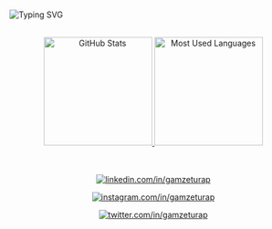 #
![Typing SVG](https://readme-typing-svg.herokuapp.com/?color=3da37a&size=35&center=true&vCenter=true&width=1000&lines=Hi+there,+I'm+Gamze;I'm+a+Full+Stack+Developer;Be+Welcome!+ツ+👋) 


<!--
- 🔭 I’m currently working on ...
- 🌱 I’m currently learning ...
- 👯 I’m looking to collaborate on ...
- 🤔 I’m looking for help with ...
- 💬 Ask me about ...
- 📫 How to reach me: ...
- 😄 Pronouns: ...
- ⚡ Fun fact: ...

[![Top Langs](https://github-readme-stats.vercel.app/api/top-langs/?username=GamzeTurap&layout=compact)](https://github.com/GamzeTurap/github-readme-stats)

![Github stats 2](https://github-readme-stats.vercel.app/api?username=GamzeTurap&show_icons=true&theme=radical)

[![Instagram Badge](https://img.shields.io/badge/-Instagram-C13584?style=flat-quare&labelColor=C13584&logo=instagram&logoColor=white&link=link)](https://www.instagram.com/bardakikedi/?next=%2F) 
[![Twitter Badge](https://img.shields.io/badge/-Twitter-C13584?style=flat-quare&labelColor=C13584&logo=instagram&logoColor=white&link=link)](https://twitter.com/bardakikedi)
[![linkedin Badge](https://img.shields.io/badge/-Linkedin-C13584?style=flat-quare&labelColor=C13584&logo=instagram&logoColor=white&link=link)](https://www.linkedin.com/in/gamze-turap-b62383269/)

-->
<div align="center">
  <br>
  <a href="#">
    <img height="190rem" alt="GitHub Stats" src="https://github-readme-stats.vercel.app/api?username=GamzeTurap&show_icons=true&theme=vue-dark&count_private=true&bg_color=0d1117&hide_border=true"/>
  </a>
  <a href="#">
    <img height="190rem" alt="Most Used Languages" src="https://github-readme-stats.vercel.app/api/top-langs/?username=GamzeTurap&langs_count=8&count_private=false&layout=compact&theme=vue-dark&bg_color=0d1117&hide_border=true"/>
  </a>
</div> 

<br>
<br>
  
<div> 
  <p align="center">
    <a href="https://www.linkedin.com/in/gamze-turap/"><img title="linkedin.com/in/gamzeturap" src="https://img.shields.io/badge/-LinkedIn-%230077B5?style=for-the-badge&logo=linkedin&logoColor=white">
    </a>
  </p>
</div>
<div> 
  <p align="center">
    <a href="https://www.instagram.com/bardakikedi/?next=%2F/"><img title="instagram.com/in/gamzeturap" src="https://img.shields.io/badge/-Instagram-%230077B5?style=for-the-badge&logo=instagram&logoColor=purple">
    </a>
  </p>
</div>
<div> 
  <p align="center">
    <a href="https://twitter.com/bardakikedi/"><img title="twitter.com/in/gamzeturap" src="https://img.shields.io/badge/-Twitter-%230077B5?style=for-the-badge&logo=twitter&logoColor=white">
    </a>
  </p>
</div>





